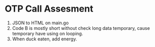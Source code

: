 # OTP Call Assesment

1. JSON to HTML on main.go
2. Code B is mostly short without check long data temporary, cause temporary have using on looping.
3. When duck eaten, add energy.
